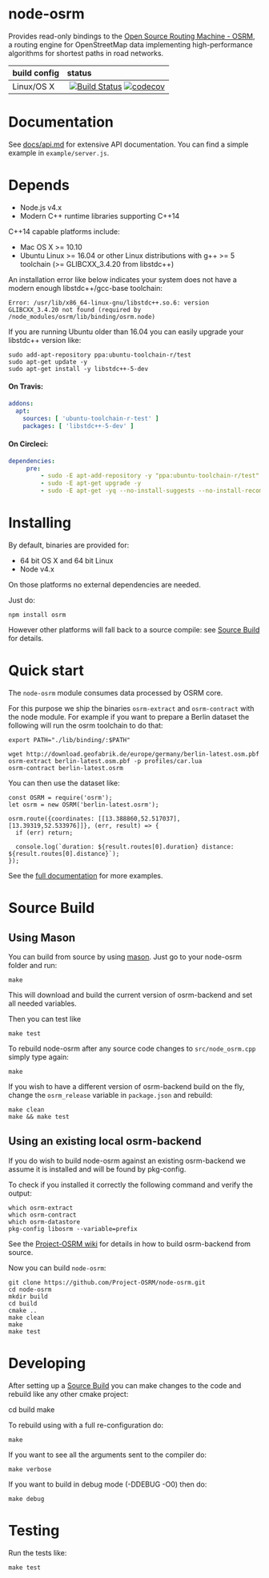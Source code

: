 # node-osrm

Provides read-only bindings to the [Open Source Routing Machine - OSRM](https://github.com/Project-OSRM/osrm-backend), a routing engine for OpenStreetMap data implementing high-performance algorithms for shortest paths in road networks.


| build config | status |
|:-------------|:------------|
| Linux/OS X   | [![Build Status](https://travis-ci.org/Project-OSRM/node-osrm.svg?branch=master)](https://travis-ci.org/Project-OSRM/node-osrm) [![codecov](https://codecov.io/gh/Project-OSRM/node-osrm/branch/master/graph/badge.svg)](https://codecov.io/gh/Project-OSRM/node-osrm) |

# Documentation

See [docs/api.md](docs/api.md) for extensive API documentation. You can find a simple example in `example/server.js`.

# Depends

 - Node.js v4.x
 - Modern C++ runtime libraries supporting C++14

C++14 capable platforms include:

  - Mac OS X >= 10.10
  - Ubuntu Linux >= 16.04 or other Linux distributions with g++ >= 5 toolchain (>= GLIBCXX_3.4.20 from libstdc++)

An installation error like below indicates your system does not have a modern enough libstdc++/gcc-base toolchain:

```
Error: /usr/lib/x86_64-linux-gnu/libstdc++.so.6: version GLIBCXX_3.4.20 not found (required by /node_modules/osrm/lib/binding/osrm.node)
```

If you are running Ubuntu older than 16.04 you can easily upgrade your libstdc++ version like:

```
sudo add-apt-repository ppa:ubuntu-toolchain-r/test
sudo apt-get update -y
sudo apt-get install -y libstdc++-5-dev
```

#### On Travis:

```yml
addons:
  apt:
    sources: [ 'ubuntu-toolchain-r-test' ]
    packages: [ 'libstdc++-5-dev' ]
```

#### On Circleci:

```yml
dependencies:
     pre:
         - sudo -E apt-add-repository -y "ppa:ubuntu-toolchain-r/test"
         - sudo -E apt-get upgrade -y
         - sudo -E apt-get -yq --no-install-suggests --no-install-recommends --force-yes install libstdc++-5-dev
```


# Installing

By default, binaries are provided for:

 - 64 bit OS X and 64 bit Linux
 - Node v4.x

On those platforms no external dependencies are needed.

Just do:

    npm install osrm

However other platforms will fall back to a source compile: see [Source Build](#source-build) for details.

# Quick start

The `node-osrm` module consumes data processed by OSRM core.

For this purpose we ship the binaries `osrm-extract` and `osrm-contract` with the node module.
For example if you want to prepare a Berlin dataset the following will run the osrm toolchain to do that:

```
export PATH="./lib/binding/:$PATH"

wget http://download.geofabrik.de/europe/germany/berlin-latest.osm.pbf
osrm-extract berlin-latest.osm.pbf -p profiles/car.lua
osrm-contract berlin-latest.osrm
```

You can then use the dataset like:

```
const OSRM = require('osrm');
let osrm = new OSRM('berlin-latest.osrm');

osrm.route({coordinates: [[13.388860,52.517037], [13.39319,52.533976]]}, (err, result) => {
  if (err) return;

  console.log(`duration: ${result.routes[0].duration} distance: ${result.routes[0].distance}`);
});
```

See the [full documentation](docs/api.md) for more examples.

# Source Build

## Using Mason

You can build from source by using [mason](https://github.com/mapbox/mason).
Just go to your node-osrm folder and run:

```
make
```

This will download and build the current version of osrm-backend and set all needed variables.

Then you can test like

```
make test
```

To rebuild node-osrm after any source code changes to `src/node_osrm.cpp` simply type again:

```
make
```

If you wish to have a different version of osrm-backend build on the fly, change the `osrm_release` variable in `package.json` and rebuild:

```
make clean
make && make test
```

## Using an existing local osrm-backend

If you do wish to build node-osrm against an existing osrm-backend we assume it is installed and will be found by pkg-config.

To check if you installed it correctly the following command and verify the output:

    which osrm-extract
    which osrm-contract
    which osrm-datastore
    pkg-config libosrm --variable=prefix

See the [Project-OSRM wiki](https://github.com/Project-OSRM/osrm-backend/wiki/Building%20OSRM) for details in how to build osrm-backend from source.

Now you can build `node-osrm`:

    git clone https://github.com/Project-OSRM/node-osrm.git
    cd node-osrm
    mkdir build
    cd build
    cmake ..
    make clean
    make
    make test

# Developing

After setting up a [Source Build](#source-build) you can make changes to the code and rebuild like any other cmake project:

  cd build
  make

To rebuild using with a full re-configuration do:

    make

If you want to see all the arguments sent to the compiler do:

    make verbose

If you want to build in debug mode (-DDEBUG -O0) then do:

    make debug

# Testing

Run the tests like:

    make test

